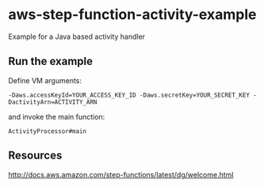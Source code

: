 # aws-step-function-activity-example
Example for a Java based activity handler

## Run the example
Define VM arguments:

    -Daws.accessKeyId=YOUR_ACCESS_KEY_ID -Daws.secretKey=YOUR_SECRET_KEY -DactivityArn=ACTIVITY_ARN
    
and invoke the main function:

    ActivityProcessor#main
    
## Resources
http://docs.aws.amazon.com/step-functions/latest/dg/welcome.html
